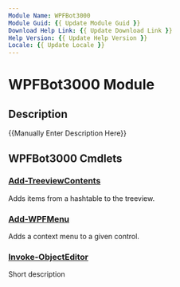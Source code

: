 ```yaml
---
Module Name: WPFBot3000
Module Guid: {{ Update Module Guid }}
Download Help Link: {{ Update Download Link }}
Help Version: {{ Update Help Version }}
Locale: {{ Update Locale }}
---
```


# WPFBot3000 Module
## Description
{{Manually Enter Description Here}}

## WPFBot3000 Cmdlets
### [Add-TreeviewContents](Add-TreeviewContents.md)
Adds items from a hashtable to the treeview.

### [Add-WPFMenu](Add-WPFMenu.md)
Adds a context menu to a given control.

### [Invoke-ObjectEditor](Invoke-ObjectEditor.md)
Short description

